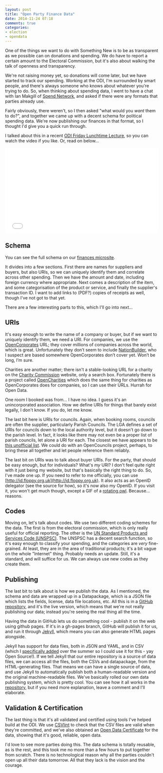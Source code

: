 ```yaml
---
layout: post
title: "Open Party Finance Data"
date: 2014-11-24 07:18
comments: true
categories:
- election
- opendata
---
```


One of the things we want to do with Something New is to be as transparent as we possible can on donations and spending. We do have to report a certain amount to the Electoral Commission, but it's also about walking the talk of openness and transparency.

We're not raising money yet, so donations will come later, but we have started to track our spending. Working at the ODI, I'm surrounded by smart people, and there's always someone who knows about whatever you're trying to do. So, when thinking about spending data, I went to have a chat with Ian Makgill of [Spend Network](https://spendnetwork.com/), and asked if there were any formats that parties already use.

Fairly obviously, there weren't, so I then asked "what would you *want* them to do?", and together we came up with a decent schema for political spending data. We're now publishing our finances in that format, so I thought I'd give you a quick run through.

I talked about this in a recent [ODI Friday Lunchtime Lecture](https://theodi.org/lunchtime-lectures/friday-lunchtime-lecture-data-for-democracy-how-to-stand-for-parliament-with-open-data), so you can watch the video if you like. Or, read on below...

<div>
  <iframe src="//player.vimeo.com/video/111864914" frameborder="0" width="100%" height="281px" webkitallowfullscreen mozallowfullscreen allowfullscreen></iframe>
</div>

## Schema

You can see the full schema on our [finances microsite](https://somethingnewuk.github.io/finances/).

It divides into a few sections. First there are names for suppliers and buyers, but also URIs, so we can uniquely identify them and correlate across other spending. Then we have the amount and date, including foreign currency where appropriate. Next comes a description of the item, and some categorisation of the product or service, and finally the supplier's transaction ID. I want to add links to (PDF?) copies of receipts as well, though I've not got to that yet.

There are a few interesting parts to this, which I'll go into next...

## URIs

It's easy enough to write the name of a company or buyer, but if we want to uniquely identify them, we need a URI. For companies, we use the [OpenCorporates](http://opencorporates.com) URL; they cover millions of companies across the world, which is great. Unfortunately they don’t seem to include [NationBuilder](http://nationbuilder.com), who I suspect are based somewhere OpenCorporates don’t cover yet. Won’t be long, I’m sure.

Charities are another matter; there isn't a stable-looking URL for a charity on the [Charity Commission](https://www.gov.uk/government/organisations/charity-commission) website, only a search box. Fortunately there is a project called [OpenCharities](http://opencharities.org/) which does the same thing for charities as OpenCorporates does for companies, so I can use their URLs. Hurrah for Open Data.

One room I booked was from... I have no idea. I guess it's an unincorporated association. How we define URIs for things that barely exist legally, I don't know. If you do, let me know.

The last bit here is URIs for councils. Again, when booking rooms, councils are often the supplier, particularly Parish Councils. The LGA defines a set of URIs for councils down to the local authority level, but it doesn't go down to the parish level. In fact, it looks like there may not even be a proper list of parish councils, let alone a URI for each. The closest we have appears to be [this unofficial list](http://politicsresources.net/area/uk/parish.htm). We could do with an OpenCouncils project, perhaps, to bring these all together and let people reference them reliably.

The last bit on URIs was to talk about buyer URIs. For the party, that should be easy enough, but for individuals? What's *my* URI? I don't feel quite right with it just being my website, but that's basically the right thing to do. So, I've made one up. If you need to refer to me officially, you can use [http://id.floppy.org.uk](http://id.floppy.org.uk). It also acts as an OpenID delegator (see the source for how), so it's now also my OpenID. If you visit it, you won't get much though, except a GIF of a [rotating owl](https://www.youtube.com/watch?v=9hBpF_Zj4OA). Because... reasons.

## Codes

Moving on, let's talk about codes. We use two different coding schemes for the data. The first is from the electoral commission, which is only really useful for official reporting. The other is the [UN Standard Products and Services Code (UNSPSC)](http://unspsc.org). The UNSPSC has a decent search function, so it's easy enough to classify your spending, and the categories are *very* fine-grained. At least, they are in the area of traditional products; it's a bit vague on the whole "Internet" thing. Probably needs an update. Still, it's a standard, and will suffice for us. We can always use new codes as they create them.

## Publishing

The last bit to talk about is how we publish the data. As I mentioned, the schema and data are wrapped up in a Datapackage, which is a JSON file which lists the fields, license, data file locations, etc. All this is in a [GitHub repository](https://github.com/SomethingNewUK/finances), and it's the live version, which means that we're not really publishing our data; instead you're seeing the real thing all the time.

Having the data in GitHub lets us do something cool - publish it on the web using github pages. If it's in a gh-pages branch, GitHub will publish it for us, and run it through [Jekyll](http://jekyllrb.com), which means you can also generate HTML pages alongside.

Jekyll has support for data files, both in JSON and YAML, and in CSV (which I [specifically added](https://github.com/jekyll/jekyll/pull/2761) over the summer so I could use it for this - yay Open Source!). If we tell Jekyll that our entire repository is a source of data files, we can access all the files, both the CSVs and datapackage, from the HTML-generating files. That means we can have a single source of data, and use Jekyll to automatically publish both a human-readable version and the original machine-readable files. We've basically rolled our own data publishing system, which is pretty cool. You can see how it all works in the [repository](https://github.com/SomethingNewUK/finances), but if you need more explanation, leave a comment and I'll elaborate.

## Validation & Certification

The last thing is that it's all validated and certified using tools I've helped build at the ODI. We use [CSVlint](http://csvlint.io) to check that the CSV files are valid when they're committed, and we've also obtained an [Open Data Certificate](https://certificates.theodi.org/datasets/2254/certificates/14550) for the data, showing that it's good, reliable, open data.

I'd love to see more parties doing this. The data schema is totally reusable, as is the rest, and this took me no more than a few hours to put together from scratch. There is no technological reason why all the parties couldn't open up all their data tomorrow. All that they lack is the vision and the courage.
